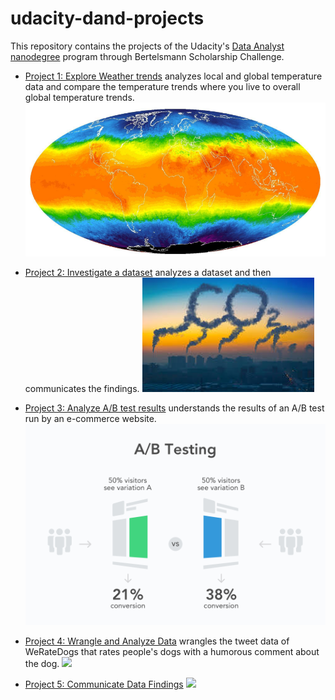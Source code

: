# udacity-dand-projects

This repository contains the projects of the Udacity's [Data Analyst nanodegree](https://www.udacity.com/course/data-analyst-nanodegree--nd002) program through Bertelsmann Scholarship Challenge.

* [Project 1: Explore Weather trends](p1_explore_weather_trends) analyzes local and global temperature data and compare the temperature trends where you live to overall global temperature trends.
![](p1_explore_weather_trends/weather.png) 

* [Project 2: Investigate a dataset](p2_investigate_a_dataset) analyzes a dataset and then communicates the findings.
![](p2_investigate_a_dataset/co2_emission.jpg)

* [Project 3: Analyze A/B test results](p3_analyze_AB_test_results) understands the results of an A/B test run by an e-commerce website.
![](p3_analyze_AB_test_results/ab_test.png)

* [Project 4: Wrangle and Analyze Data](p4_wrangle_and_analyze_data) wrangles the tweet data of WeRateDogs that rates people's dogs with a humorous comment about the dog.
![](p4_wrangle_and_analyze_data/)

* [Project 5: Communicate Data Findings](p5_communicate_data_findings)
![](p5_communicate_data_findings/)
